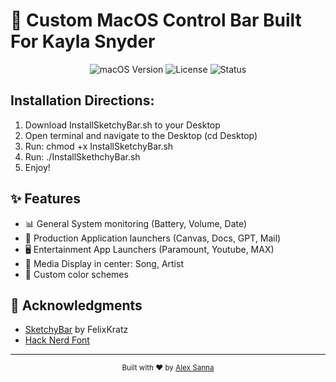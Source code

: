# 🎨 Custom MacOS Control Bar Built For Kayla Snyder 

<div align="center">
  <img src="https://img.shields.io/badge/macOS-Sonoma-blue?style=flat-square&logo=apple" alt="macOS Version">
  <img src="https://img.shields.io/badge/License-MIT-green?style=flat-square" alt="License">
  <img src="https://img.shields.io/badge/Status-Active-success?style=flat-square" alt="Status">
</div>

## Installation Directions: 
1. Download InstallSketchyBar.sh to your Desktop
2. Open terminal and navigate to the Desktop (cd Desktop)
3. Run: chmod +x InstallSketchyBar.sh
4. Run: ./InstallSkethchyBar.sh
5. Enjoy!

## ✨ Features

- 📊 General System monitoring (Battery, Volume, Date)
- 🚀 Production Application launchers (Canvas, Docs, GPT, Mail)
- 🖥️ Entertainment App Launchers (Paramount, Youtube, MAX)
- 🎵 Media Display in center: Song, Artist 
- 🎨 Custom color schemes





## 🙏 Acknowledgments

- [SketchyBar](https://github.com/FelixKratz/SketchyBar) by FelixKratz
- [Hack Nerd Font](https://github.com/ryanoasis/nerd-fonts)

---

<div align="center">
  <sub>Built with ❤️ by <a href="https://github.com/ajsanna">Alex Sanna</a></sub>
</div> 